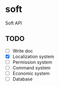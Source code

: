 # soft
Soft API

## TODO

- [ ] Write doc
- [x] Localization system
- [ ] Permission system
- [ ] Command system
- [ ] Economic system
- [ ] Database
